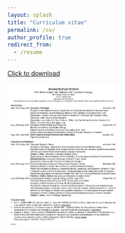 ```yaml
---
layout: splash
title: "Curriculum vitae"
permalink: /cv/
author_profile: true
redirect_from:
  - /resume
---
```


[Click to download](https://github.com/bnwolford/bnwolford.github.io/raw/master/files/BW_CV_June_2021.pdf)   

<a href="https://github.com/bnwolford/bnwolford.github.io/raw/master/files/BW_CV_June_2021.pdf" download="BW_CV_Oct_2020.pdf"><img src="../images/BW_CV_June_2021_pg1.jpg" height="50%" width="50%"></a>



